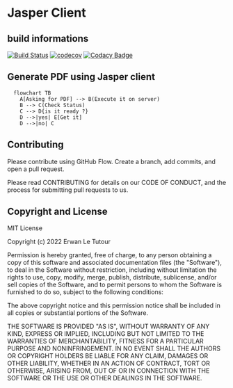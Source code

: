 # Jasper Client
## build informations
[![Build Status](https://app.travis-ci.com/ErwanLT/JasperClient.svg?branch=dev)](https://app.travis-ci.com/ErwanLT/JasperClient)
[![codecov](https://codecov.io/gh/ErwanLT/JasperClient/branch/dev/graph/badge.svg?token=gF99xjq9DF)](https://codecov.io/gh/ErwanLT/JasperClient)
[![Codacy Badge](https://app.codacy.com/project/badge/Grade/bee32ae2e1ef470cbc76f4761320e166)](https://www.codacy.com/gh/ErwanLT/JasperClient/dashboard?utm_source=github.com&amp;utm_medium=referral&amp;utm_content=ErwanLT/JasperClient&amp;utm_campaign=Badge_Grade)
## Generate PDF using Jasper client
```mermaid
  flowchart TB
    A[Asking for PDF] --> B(Execute it on server)
    B --> C(Check Status)
    C --> D{is it ready ?}
    D -->|yes| E[Get it]
    D -->|no| C
```
## Contributing
Please contribute using GitHub Flow. Create a branch, add commits, and open a pull request.

Please read CONTRIBUTING for details on our CODE OF CONDUCT, and the process for submitting pull requests to us.

## Copyright and License
MIT License

Copyright (c) 2022 Erwan Le Tutour

Permission is hereby granted, free of charge, to any person obtaining a copy
of this software and associated documentation files (the "Software"), to deal
in the Software without restriction, including without limitation the rights
to use, copy, modify, merge, publish, distribute, sublicense, and/or sell
copies of the Software, and to permit persons to whom the Software is
furnished to do so, subject to the following conditions:

The above copyright notice and this permission notice shall be included in all
copies or substantial portions of the Software.

THE SOFTWARE IS PROVIDED "AS IS", WITHOUT WARRANTY OF ANY KIND, EXPRESS OR
IMPLIED, INCLUDING BUT NOT LIMITED TO THE WARRANTIES OF MERCHANTABILITY,
FITNESS FOR A PARTICULAR PURPOSE AND NONINFRINGEMENT. IN NO EVENT SHALL THE
AUTHORS OR COPYRIGHT HOLDERS BE LIABLE FOR ANY CLAIM, DAMAGES OR OTHER
LIABILITY, WHETHER IN AN ACTION OF CONTRACT, TORT OR OTHERWISE, ARISING FROM,
OUT OF OR IN CONNECTION WITH THE SOFTWARE OR THE USE OR OTHER DEALINGS IN THE
SOFTWARE.
